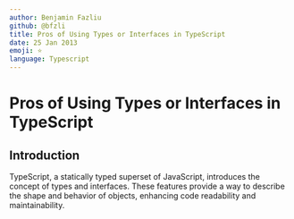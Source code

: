 ```yaml
---
author: Benjamin Fazliu
github: @bfzli
title: Pros of Using Types or Interfaces in TypeScript
date: 25 Jan 2013
emoji: ⭐️
language: Typescript
---
```


# Pros of Using Types or Interfaces in TypeScript

## Introduction

TypeScript, a statically typed superset of JavaScript, introduces the concept of types and interfaces. These features provide a way to describe the shape and behavior of objects, enhancing code readability and maintainability.